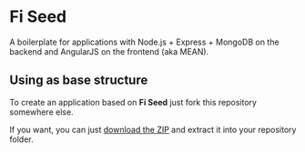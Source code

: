 # Fi Seed
A boilerplate for applications with Node.js + Express + MongoDB on the backend and AngularJS on the frontend (aka MEAN).

## Using as base structure
To create an application based on **Fi Seed** just fork this repository somewhere else.

If you want, you can just [download the ZIP](https://github.com/FinalDevStudio/fi-seed/archive/master.zip) and extract it into your repository folder.
